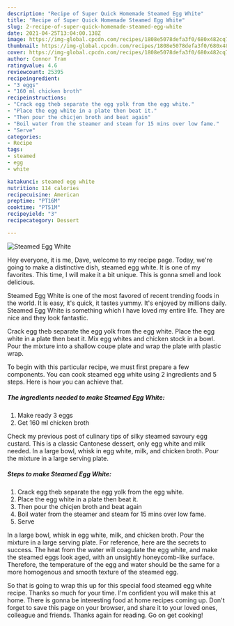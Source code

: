 ```yaml
---
description: "Recipe of Super Quick Homemade Steamed Egg White"
title: "Recipe of Super Quick Homemade Steamed Egg White"
slug: 2-recipe-of-super-quick-homemade-steamed-egg-white
date: 2021-04-25T13:04:00.138Z
image: https://img-global.cpcdn.com/recipes/1808e5078defa3f0/680x482cq70/steamed-egg-white-recipe-main-photo.jpg
thumbnail: https://img-global.cpcdn.com/recipes/1808e5078defa3f0/680x482cq70/steamed-egg-white-recipe-main-photo.jpg
cover: https://img-global.cpcdn.com/recipes/1808e5078defa3f0/680x482cq70/steamed-egg-white-recipe-main-photo.jpg
author: Connor Tran
ratingvalue: 4.6
reviewcount: 25395
recipeingredient:
- "3 eggs"
- "160 ml chicken broth"
recipeinstructions:
- "Crack egg theb separate the egg yolk from the egg white."
- "Place the egg white in a plate then beat it."
- "Then pour the chicjen broth and beat again"
- "Boil water from the steamer and steam for 15 mins over low fame."
- "Serve"
categories:
- Recipe
tags:
- steamed
- egg
- white

katakunci: steamed egg white 
nutrition: 114 calories
recipecuisine: American
preptime: "PT16M"
cooktime: "PT51M"
recipeyield: "3"
recipecategory: Dessert

---
```



![Steamed Egg White](https://img-global.cpcdn.com/recipes/1808e5078defa3f0/680x482cq70/steamed-egg-white-recipe-main-photo.jpg)

Hey everyone, it is me, Dave, welcome to my recipe page. Today, we're going to make a distinctive dish, steamed egg white. It is one of my favorites. This time, I will make it a bit unique. This is gonna smell and look delicious.

Steamed Egg White is one of the most favored of recent trending foods in the world. It is easy, it's quick, it tastes yummy. It's enjoyed by millions daily. Steamed Egg White is something which I have loved my entire life. They are nice and they look fantastic.

Crack egg theb separate the egg yolk from the egg white. Place the egg white in a plate then beat it. Mix egg whites and chicken stock in a bowl. Pour the mixture into a shallow coupe plate and wrap the plate with plastic wrap.


To begin with this particular recipe, we must first prepare a few components. You can cook steamed egg white using 2 ingredients and 5 steps. Here is how you can achieve that.

<!--inarticleads1-->

##### The ingredients needed to make Steamed Egg White:

1. Make ready 3 eggs
1. Get 160 ml chicken broth


Check my previous post of culinary tips of silky steamed savoury egg custard. This is a classic Cantonese dessert, only egg white and milk needed. In a large bowl, whisk in egg white, milk, and chicken broth. Pour the mixture in a large serving plate. 

<!--inarticleads2-->

##### Steps to make Steamed Egg White:

1. Crack egg theb separate the egg yolk from the egg white.
1. Place the egg white in a plate then beat it.
1. Then pour the chicjen broth and beat again
1. Boil water from the steamer and steam for 15 mins over low fame.
1. Serve


In a large bowl, whisk in egg white, milk, and chicken broth. Pour the mixture in a large serving plate. For reference, here are the secrets to success. The heat from the water will coagulate the egg white, and make the steamed eggs look aged, with an unsightly honeycomb-like surface. Therefore, the temperature of the egg and water should be the same for a more homogenous and smooth texture of the steamed egg. 

So that is going to wrap this up for this special food steamed egg white recipe. Thanks so much for your time. I'm confident you will make this at home. There is gonna be interesting food at home recipes coming up. Don't forget to save this page on your browser, and share it to your loved ones, colleague and friends. Thanks again for reading. Go on get cooking!
